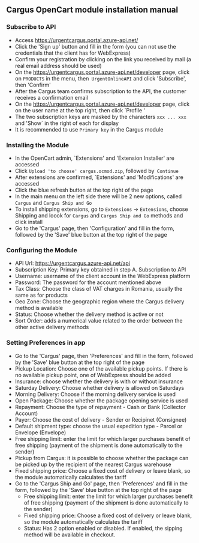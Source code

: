 ## Cargus OpenCart module installation manual

### Subscribe to API

- Access https://urgentcargus.portal.azure-api.net/
- Click the 'Sign up' button and fill in the form (you can not use the credentials that the client has for WebExpress)
- Confirm your registration by clicking on the link you received by mail (a real email address should be used)
- On the https://urgentcargus.portal.azure-api.net/developer page, click on `PRODUCTS` in the menu, then`
   UrgentOnlineAPI` and click 'Subscribe', then 'Confirm'
- After the Cargus team confirms subscription to the API, the customer receives a confirmation email
- On the https://urgentcargus.portal.azure-api.net/developer page, click on the user name at the top right, then click
   `Profile '
- The two subscription keys are masked by the characters `xxx ... xxx` and 'Show` in the right of each for display
- It is recommended to use `Primary key` in the Cargus module

### Installing the Module

- In the OpenCart admin, `Extensions' and 'Extension Installer' are accessed
- Click `Upload 'to choose' cargus.ocmod.zip`, followed by` Continue`
- After extensions are confirmed, `Extensions' and 'Modifications' are accessed
- Click the blue refresh button at the top right of the page
- In the main menu on the left side there will be 2 new options, called `Cargus` and `Cargus Ship and Go`
- To install shipping extensions, go to  `Extensions` -> `Extensions`, choose Shipping and loook for `Cargus` and `Cargus Ship and Go` methods and click install
- Go to the 'Cargus' page, then 'Configuration' and fill in the form, followed by the 'Save' blue button at the top
   right of the page


### Configuring the Module

- API Url: https://urgentcargus.azure-api.net/api
- Subscription Key: Primary key obtained in step A. Subscription to API
- Username: username of the client account in the WebExpress platform
- Password: The password for the account mentioned above
- Tax Class: Choose the class of VAT charges in Romania, usually the same as for products
- Geo Zone: Choose the geographic region where the Cargus delivery method is available
- Status: Choose whether the delivery method is active or not
- Sort Order: adds a numerical value related to the order between the other active delivery methods

### Setting Preferences in app

- Go to the 'Cargus' page, then 'Preferences' and fill in the form, followed by the 'Save' blue button at the top
   right of the page
- Pickup Location: Choose one of the available pickup points. If there is no available pickup point, one of WebExpress
   should be added
- Insurance: choose whether the delivery is with or without insurance
- Saturday Delivery: Choose whether delivery is allowed on Saturdays
- Morning Delivery: Choose if the morning delivery service is used
- Open Package: Choose whether the package opening service is used
- Repayment: Choose the type of repayment - Cash or Bank (Collector Account)
- Payer: Choose the cost of delivery - Sender or Recipinet (Consignee)
- Default shipment type: choose the usual expedition type - Parcel or Envelope (Envelope)
- Free shipping limit: enter the limit for which larger purchases benefit of free shipping (payment of the shipment is
    done automatically to the sender)
- Pickup from Cargus: it is possible to choose whether the package can be picked up by the recipient of the
    nearest Cargus warehouse
- Fixed shipping price: Choose a fixed cost of delivery or leave blank, so the module automatically calculates the
    tariff
- Go to the 'Cargus Ship and Go' page, then 'Preferences' and fill in the form, followed by the 'Save' blue button at the top
   right of the page
   - Free shipping limit: enter the limit for which larger purchases benefit of free shipping (payment of the shipment is
    done automatically to the sender)
   - Fixed shipping price: Choose a fixed cost of delivery or leave blank, so the module automatically calculates the
    tariff
   - Status: Has 2 option enabled or disabled. If enabled, the sipping method will be available in checkout.
